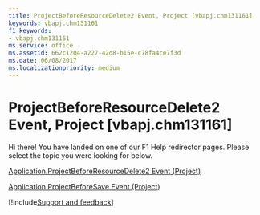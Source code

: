 ```yaml
---
title: ProjectBeforeResourceDelete2 Event, Project [vbapj.chm131161]
keywords: vbapj.chm131161
f1_keywords:
- vbapj.chm131161
ms.service: office
ms.assetid: 662c1204-a227-42d8-b15e-c78fa4ce7f3d
ms.date: 06/08/2017
ms.localizationpriority: medium
---
```



# ProjectBeforeResourceDelete2 Event, Project [vbapj.chm131161]

Hi there! You have landed on one of our F1 Help redirector pages. Please select the topic you were looking for below.

[Application.ProjectBeforeResourceDelete2 Event (Project)](https://msdn.microsoft.com/library/3665f6e0-6df8-0a8d-28c1-49bfe51ffad5%28Office.15%29.aspx)

[Application.ProjectBeforeSave Event (Project)](https://msdn.microsoft.com/library/406986e7-22f6-109e-1973-f22e81081111%28Office.15%29.aspx)

[!include[Support and feedback](~/includes/feedback-boilerplate.md)]